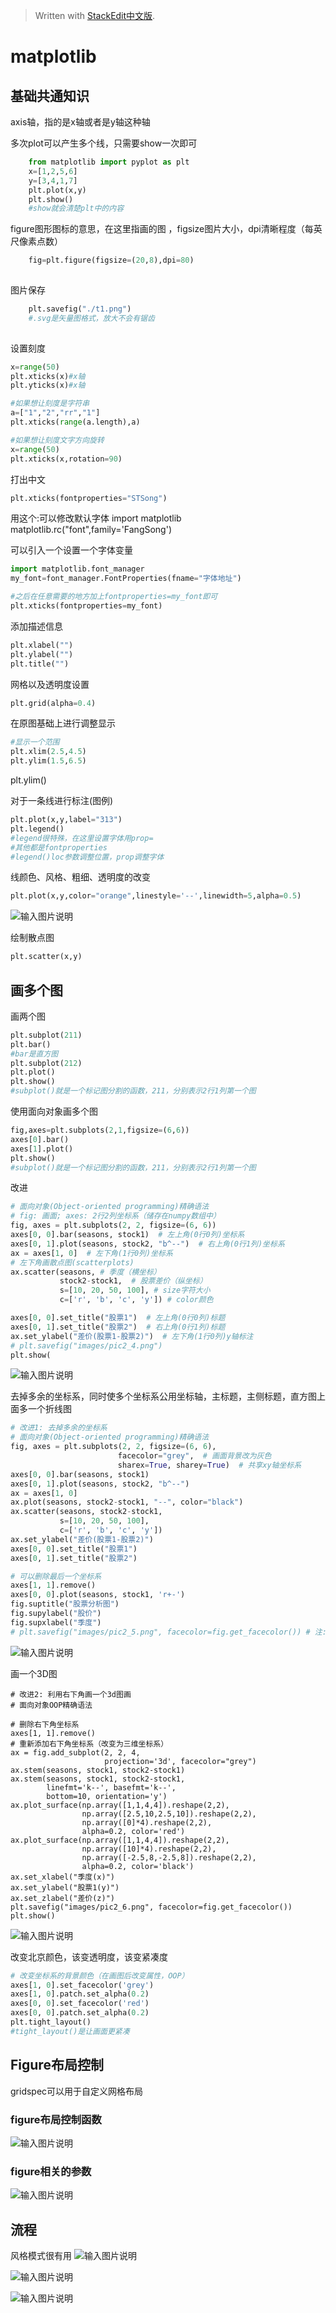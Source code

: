 > Written with [StackEdit中文版](https://stackedit.cn/).

# matplotlib

## 基础共通知识

axis轴，指的是x轴或者是y轴这种轴

多次plot可以产生多个线，只需要show一次即可
```python
	from matplotlib import pyplot as plt
	x=[1,2,5,6]
	y=[3,4,1,7]
	plt.plot(x,y)
	plt.show()
	#show就会清楚plt中的内容
```  
figure图形图标的意思，在这里指画的图 ，figsize图片大小，dpi清晰程度（每英尺像素点数）
```python
	fig=plt.figure(figsize=(20,8),dpi=80)
	
```  
图片保存
```python
	plt.savefig("./t1.png")
	#.svg是矢量图格式，放大不会有锯齿
	
```  
设置刻度
```python
x=range(50)
plt.xticks(x)#x轴
plt.yticks(x)#x轴
```
```python
#如果想让刻度是字符串
a=["1","2","rr","1"]
plt.xticks(range(a.length),a)
```
```python
#如果想让刻度文字方向旋转
x=range(50)
plt.xticks(x,rotation=90)
```

打出中文
```python    
plt.xticks(fontproperties="STSong")

```


用这个:可以修改默认字体
import matplotlib matplotlib.rc("font",family='FangSong')

可以引入一个设置一个字体变量
```python
import matplotlib.font_manager
my_font=font_manager.FontProperties(fname="字体地址")

#之后在任意需要的地方加上fontproperties=my_font即可
plt.xticks(fontproperties=my_font)
```

添加描述信息
```python
plt.xlabel("")
plt.ylabel("")
plt.title("")
```

网格以及透明度设置
```python
plt.grid(alpha=0.4)

```
在原图基础上进行调整显示
```python
#显示一个范围
plt.xlim(2.5,4.5)
plt.ylim(1.5,6.5)
```
plt.ylim()

对于一条线进行标注(图例)
```python
plt.plot(x,y,label="313")
plt.legend()
#legend很特殊，在这里设置字体用prop=
#其他都是fontproperties
#legend()loc参数调整位置，prop调整字体
```

线颜色、风格、粗细、透明度的改变
```python
plt.plot(x,y,color="orange",linestyle='--',linewidth=5,alpha=0.5)

```

![输入图片说明](/imgs/2022-10-30/cmmTGSFURlwCn52g.png)

绘制散点图
```python
plt.scatter(x,y)
```

## 画多个图

画两个图
```python
plt.subplot(211)
plt.bar()
#bar是直方图
plt.subplot(212)
plt.plot()
plt.show()
#subplot()就是一个标记图分割的函数，211，分别表示2行1列第一个图
```
使用面向对象画多个图
```python
fig,axes=plt.subplots(2,1,figsize=(6,6))
axes[0].bar()
axes[1].plot()
plt.show()
#subplot()就是一个标记图分割的函数，211，分别表示2行1列第一个图
```
改进
```python
# 面向对象(Object-oriented programming)精确语法
# fig: 画面; axes: 2行2列坐标系（储存在numpy数组中）
fig, axes = plt.subplots(2, 2, figsize=(6, 6))
axes[0, 0].bar(seasons, stock1)  # 左上角(0行0列)坐标系
axes[0, 1].plot(seasons, stock2, "b^--")  # 右上角(0行1列)坐标系
ax = axes[1, 0]  # 左下角(1行0列)坐标系
# 左下角画散点图(scatterplots)
ax.scatter(seasons, # 季度（横坐标）
           stock2-stock1,  # 股票差价（纵坐标）
           s=[10, 20, 50, 100], # size字符大小
           c=['r', 'b', 'c', 'y']) # color颜色

axes[0, 0].set_title("股票1")  # 左上角(0行0列)标题
axes[0, 1].set_title("股票2")  # 右上角(0行1列)标题
ax.set_ylabel("差价(股票1-股票2)")  # 左下角(1行0列)y轴标注
# plt.savefig("images/pic2_4.png")
plt.show(
```


![输入图片说明](/imgs/2022-10-30/tMeFwqUkTGx9wJ6W.png)

去掉多余的坐标系，同时使多个坐标系公用坐标轴，主标题，主侧标题，直方图上面多一个折线图
```python
# 改进1: 去掉多余的坐标系
# 面向对象(Object-oriented programming)精确语法
fig, axes = plt.subplots(2, 2, figsize=(6, 6),
                        facecolor="grey",  # 画面背景改为灰色
                        sharex=True, sharey=True)  # 共享xy轴坐标系
axes[0, 0].bar(seasons, stock1)
axes[0, 1].plot(seasons, stock2, "b^--")
ax = axes[1, 0]
ax.plot(seasons, stock2-stock1, "--", color="black")
ax.scatter(seasons, stock2-stock1, 
           s=[10, 20, 50, 100],
           c=['r', 'b', 'c', 'y'])
ax.set_ylabel("差价(股票1-股票2)")
axes[0, 0].set_title("股票1")
axes[0, 1].set_title("股票2")

# 可以删除最后一个坐标系
axes[1, 1].remove()
axes[0, 0].plot(seasons, stock1, 'r+-')
fig.suptitle("股票分析图")
fig.supylabel("股价")
fig.supxlabel("季度")
# plt.savefig("images/pic2_5.png", facecolor=fig.get_facecolor()) # 注: 保存图片底色要重新设置
```
![输入图片说明](/imgs/2022-10-30/5YQUvrVC48SDJd8o.png)


画一个3D图
```python[图片上传中...(image-R6mMyXLO1QKLE7Fx)]
# 改进2: 利用右下角画一个3d图画
# 面向对象OOP精确语法

# 删除右下角坐标系
axes[1, 1].remove()
# 重新添加右下角坐标系（改变为三维坐标系）
ax = fig.add_subplot(2, 2, 4, 
                     projection='3d', facecolor="grey")
ax.stem(seasons, stock1, stock2-stock1)
ax.stem(seasons, stock1, stock2-stock1, 
        linefmt='k--', basefmt='k--', 
        bottom=10, orientation='y')
ax.plot_surface(np.array([1,1,4,4]).reshape(2,2),
                np.array([2.5,10,2.5,10]).reshape(2,2),
                np.array([0]*4).reshape(2,2), 
                alpha=0.2, color='red')
ax.plot_surface(np.array([1,1,4,4]).reshape(2,2),
                np.array([10]*4).reshape(2,2),
                np.array([-2.5,8,-2.5,8]).reshape(2,2),
                alpha=0.2, color='black')
ax.set_xlabel("季度(x)")
ax.set_ylabel("股票1(y)")
ax.set_zlabel("差价(z)")
plt.savefig("images/pic2_6.png", facecolor=fig.get_facecolor())
plt.show()
```
![输入图片说明](/imgs/2022-10-30/FS0JOS5n4nczwnG7.png)

改变北京颜色，该变透明度，该变紧凑度
```python
# 改变坐标系的背景颜色（在画图后改变属性，OOP）
axes[1, 0].set_facecolor('grey')
axes[1, 0].patch.set_alpha(0.2)
axes[0, 0].set_facecolor('red')
axes[0, 0].patch.set_alpha(0.2)
plt.tight_layout()
#tight_layout()是让画面更紧凑
```

## Figure布局控制

gridspec可以用于自定义网格布局


### figure布局控制函数
![输入图片说明](/imgs/2022-10-30/z7dZPNDXQT6bA0dC.png)

### figure相关的参数
![输入图片说明](/imgs/2022-10-30/Yh5XeNdtWX8rzzJK.png)

## 流程
风格模式很有用
![输入图片说明](/imgs/2022-10-30/CiDnJT5tfKg2GwTL.png)

![输入图片说明](/imgs/2022-10-30/1Oj5TXSQt0IwBmIN.png)

![输入图片说明](/imgs/2022-10-30/02lTidEJ9L8kO11z.png)
<!--stackedit_data:
eyJoaXN0b3J5IjpbMTUzODIyODE4NSwtMTA2MjE5MDM1NSw2Nz
YyNDUzMTIsMTYwMjY5NDEyLDUzODg3MDkxMywxNjM2NzA1MTIw
LDI0MjkwNzc5OCwtNDMyNTU5Nzc4LDI2MTYwMDIsLTE2NjE0Nj
I4MzUsNTI3MzQ4NzcsLTIwNzM3Mzk1MDEsMzk3MTY1ODMyLC0x
NTcwNDc0NzgxLC0yMDAxNTAyMDY2LC0xNzQ2NDg1NDk0LC0zOD
IwODU4NTEsLTUwNzY0ODI5OSwxNDM1NzYxMiw2ODAzODAzMTJd
fQ==
-->